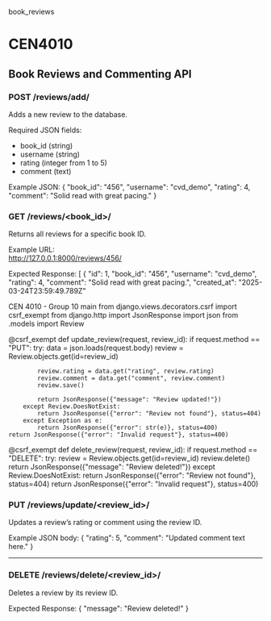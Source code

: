 book_reviews
# CEN4010
 ## Book Reviews and Commenting API

### POST /reviews/add/
Adds a new review to the database.

Required JSON fields:
- book_id (string)
- username (string)
- rating (integer from 1 to 5)
- comment (text)

Example JSON:
{
  "book_id": "456",
  "username": "cvd_demo",
  "rating": 4,
  "comment": "Solid read with great pacing."
}



### GET /reviews/<book_id>/
Returns all reviews for a specific book ID.

Example URL:  
http://127.0.0.1:8000/reviews/456/

Expected Response:
[
  {
    "id": 1,
    "book_id": "456",
    "username": "cvd_demo",
    "rating": 4,
    "comment": "Solid read with great pacing.",
    "created_at": "2025-03-24T23:59:49.789Z"
 

CEN 4010 - Group 10
main
from django.views.decorators.csrf import csrf_exempt
from django.http import JsonResponse
import json
from .models import Review

@csrf_exempt
def update_review(request, review_id):
    if request.method == "PUT":
        try:
            data = json.loads(request.body)
            review = Review.objects.get(id=review_id)

            review.rating = data.get("rating", review.rating)
            review.comment = data.get("comment", review.comment)
            review.save()

            return JsonResponse({"message": "Review updated!"})
        except Review.DoesNotExist:
            return JsonResponse({"error": "Review not found"}, status=404)
        except Exception as e:
            return JsonResponse({"error": str(e)}, status=400)
    return JsonResponse({"error": "Invalid request"}, status=400)


@csrf_exempt
def delete_review(request, review_id):
    if request.method == "DELETE":
        try:
            review = Review.objects.get(id=review_id)
            review.delete()
            return JsonResponse({"message": "Review deleted!"})
        except Review.DoesNotExist:
            return JsonResponse({"error": "Review not found"}, status=404)
    return JsonResponse({"error": "Invalid request"}, status=400)
### PUT /reviews/update/<review_id>/
Updates a review’s rating or comment using the review ID.

Example JSON body:
{
  "rating": 5,
  "comment": "Updated comment text here."
}

---

### DELETE /reviews/delete/<review_id>/
Deletes a review by its review ID.

Expected Response:
{
  "message": "Review deleted!"
}
